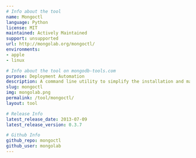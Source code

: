 ```yaml
---
# Info about the tool
name: Mongoctl
language: Python
license: MIT
maintained: Actively Maintained
support: unsupported
url: http://mongolab.org/mongoctl/
environments:
- apple
- linux

# Info about the tool on mongodb-tools.com
purpose: Deployment Automation
description: A command line utility to simplify the installation and management of MongoDB servers and replica set clusters.
slug: mongoctl
img: mongolab.png
permalink: /tool/mongoctl/
layout: tool

# Release Info
latest_release_date: 2013-07-09
latest_release_version: 0.3.7

# Github Info
github_repo: mongoctl
github_user: mongolab
---
```


